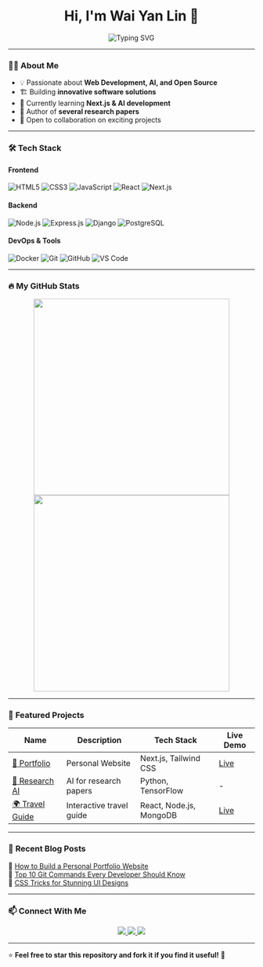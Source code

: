 <h1 align="center">Hi, I'm Wai Yan Lin 👋</h1>

<p align="center">
    <img src="https://readme-typing-svg.demolab.com?font=Fira+Code&size=22&duration=2500&pause=500&color=F75C7E&center=true&width=500&lines=Software+Engineer+%7C+Full-Stack+Developer;Open-Source+Contributor;AI+and+ML+Enthusiast" alt="Typing SVG" />
</p>

---

### 👨‍💻 **About Me**
- 💡 Passionate about **Web Development, AI, and Open Source**
- 🏗️ Building **innovative software solutions**
- 🌱 Currently learning **Next.js & AI development**
- 📜 Author of **several research papers**
- 🚀 Open to collaboration on exciting projects

---

### 🛠️ **Tech Stack**
#### **Frontend**
![HTML5](https://img.shields.io/badge/HTML5-%23E34F26.svg?style=flat-square&logo=html5&logoColor=white)
![CSS3](https://img.shields.io/badge/CSS3-%231572B6.svg?style=flat-square&logo=css3&logoColor=white)
![JavaScript](https://img.shields.io/badge/JavaScript-%23F7DF1E.svg?style=flat-square&logo=javascript&logoColor=black)
![React](https://img.shields.io/badge/React-%2361DAFB.svg?style=flat-square&logo=react&logoColor=black)
![Next.js](https://img.shields.io/badge/Next.js-%23000000.svg?style=flat-square&logo=next.js&logoColor=white)

#### **Backend**
![Node.js](https://img.shields.io/badge/Node.js-%23339933.svg?style=flat-square&logo=node.js&logoColor=white)
![Express.js](https://img.shields.io/badge/Express.js-%23000000.svg?style=flat-square&logo=express&logoColor=white)
![Django](https://img.shields.io/badge/Django-%23092E20.svg?style=flat-square&logo=django&logoColor=white)
![PostgreSQL](https://img.shields.io/badge/PostgreSQL-%23316192.svg?style=flat-square&logo=postgresql&logoColor=white)

#### **DevOps & Tools**
![Docker](https://img.shields.io/badge/Docker-%230db7ed.svg?style=flat-square&logo=docker&logoColor=white)
![Git](https://img.shields.io/badge/Git-%23F05032.svg?style=flat-square&logo=git&logoColor=white)
![GitHub](https://img.shields.io/badge/GitHub-%23181717.svg?style=flat-square&logo=github&logoColor=white)
![VS Code](https://img.shields.io/badge/VS%20Code-%23007ACC.svg?style=flat-square&logo=visual-studio-code&logoColor=white)

---

### 🔥 **My GitHub Stats**
<p align="center">
    <img src="https://github-readme-stats.vercel.app/api?username=waiyanlin&show_icons=true&theme=radical&count_private=true" width="400"/>
    <img src="https://github-readme-streak-stats.herokuapp.com/?user=waiyanlin&theme=radical" width="400"/>
</p>

---

### 📂 **Featured Projects**
| Name | Description | Tech Stack | Live Demo |
|------|------------|------------|-----------|
| [🚀 Portfolio](https://github.com/waiyanlin/portfolio) | Personal Website | Next.js, Tailwind CSS | [Live](https://waiyanlin.com) |
| [📜 Research AI](https://github.com/waiyanlin/research-ai) | AI for research papers | Python, TensorFlow | - |
| [🌍 Travel Guide](https://github.com/waiyanlin/travel-guide) | Interactive travel guide | React, Node.js, MongoDB | [Live](https://travel.waiyanlin.com) |

---

### 🎯 **Recent Blog Posts**
📖 [How to Build a Personal Portfolio Website](https://dev.to/waiyanlin/how-to-build-a-personal-portfolio-website-2j30)  
📝 [Top 10 Git Commands Every Developer Should Know](https://dev.to/waiyanlin/top-10-git-commands-every-developer-should-know-12b0)  
🎨 [CSS Tricks for Stunning UI Designs](https://dev.to/waiyanlin/css-tricks-for-stunning-ui-designs-5c8h)  

---

### 📫 **Connect With Me**
<p align="center">
    <a href="https://linkedin.com/in/waiyanlin">
        <img src="https://img.shields.io/badge/LinkedIn-%230A66C2.svg?style=flat-square&logo=linkedin&logoColor=white" />
    </a>
    <a href="https://twitter.com/waiyanlin">
        <img src="https://img.shields.io/badge/Twitter-%231DA1F2.svg?style=flat-square&logo=twitter&logoColor=white" />
    </a>
    <a href="mailto:waiyanlin@example.com">
        <img src="https://img.shields.io/badge/Email-D14836.svg?style=flat-square&logo=gmail&logoColor=white" />
    </a>
</p>

---

⭐ **Feel free to star this repository and fork it if you find it useful!** 🚀  
